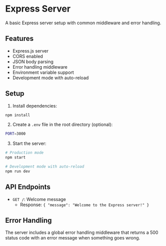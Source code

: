# Express Server

A basic Express server setup with common middleware and error handling.

## Features

- Express.js server
- CORS enabled
- JSON body parsing
- Error handling middleware
- Environment variable support
- Development mode with auto-reload

## Setup

1. Install dependencies:

```bash
npm install
```

2. Create a `.env` file in the root directory (optional):

```bash
PORT=3000
```

3. Start the server:

```bash
# Production mode
npm start

# Development mode with auto-reload
npm run dev
```

## API Endpoints

- `GET /`: Welcome message
  - Response: `{ "message": "Welcome to the Express server!" }`

## Error Handling

The server includes a global error handling middleware that returns a 500 status code with an error message when something goes wrong.
